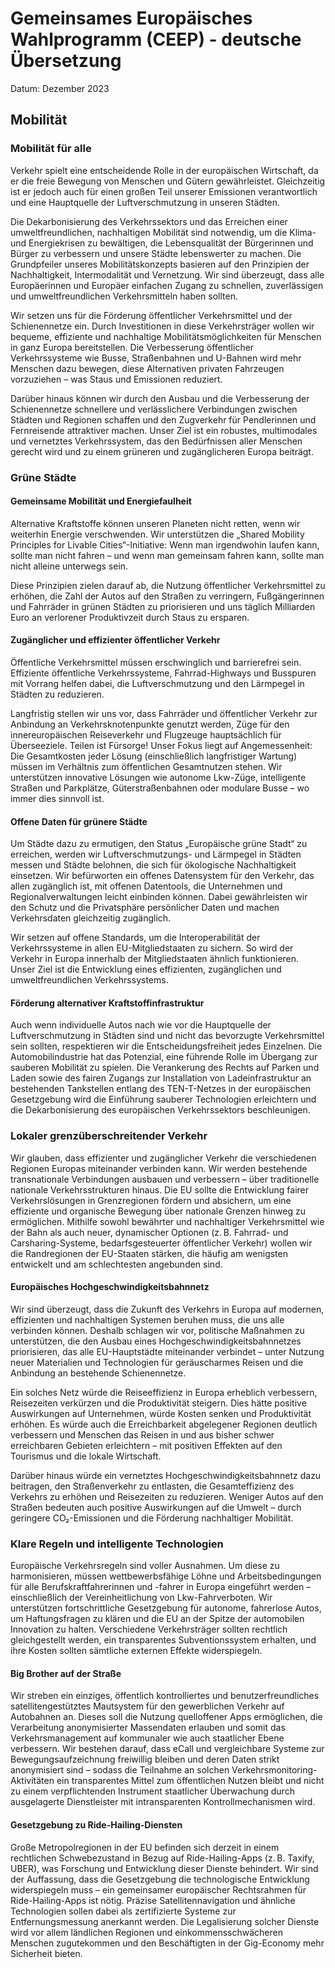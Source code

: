 # Gemeinsames Europäisches Wahlprogramm (CEEP) - deutsche Übersetzung
Datum: Dezember 2023

## Mobilität

### Mobilität für alle

Verkehr spielt eine entscheidende Rolle in der europäischen Wirtschaft, da er die freie Bewegung von Menschen und Gütern gewährleistet. Gleichzeitig ist er jedoch auch für einen großen Teil unserer Emissionen verantwortlich und eine Hauptquelle der Luftverschmutzung in unseren Städten.

Die Dekarbonisierung des Verkehrssektors und das Erreichen einer umweltfreundlichen, nachhaltigen Mobilität sind notwendig, um die Klima- und Energiekrisen zu bewältigen, die Lebensqualität der Bürgerinnen und Bürger zu verbessern und unsere Städte lebenswerter zu machen. Die Grundpfeiler unseres Mobilitätskonzepts basieren auf den Prinzipien der Nachhaltigkeit, Intermodalität und Vernetzung. Wir sind überzeugt, dass alle Europäerinnen und Europäer einfachen Zugang zu schnellen, zuverlässigen und umweltfreundlichen Verkehrsmitteln haben sollten.

Wir setzen uns für die Förderung öffentlicher Verkehrsmittel und der Schienennetze ein. Durch Investitionen in diese Verkehrsträger wollen wir bequeme, effiziente und nachhaltige Mobilitätsmöglichkeiten für Menschen in ganz Europa bereitstellen. Die Verbesserung öffentlicher Verkehrssysteme wie Busse, Straßenbahnen und U-Bahnen wird mehr Menschen dazu bewegen, diese Alternativen privaten Fahrzeugen vorzuziehen – was Staus und Emissionen reduziert.

Darüber hinaus können wir durch den Ausbau und die Verbesserung der Schienennetze schnellere und verlässlichere Verbindungen zwischen Städten und Regionen schaffen und den Zugverkehr für Pendlerinnen und Fernreisende attraktiver machen. Unser Ziel ist ein robustes, multimodales und vernetztes Verkehrssystem, das den Bedürfnissen aller Menschen gerecht wird und zu einem grüneren und zugänglicheren Europa beiträgt.

### Grüne Städte

#### Gemeinsame Mobilität und Energiefaulheit

Alternative Kraftstoffe können unseren Planeten nicht retten, wenn wir weiterhin Energie verschwenden. Wir unterstützen die „Shared Mobility Principles for Livable Cities“-Initiative: Wenn man irgendwohin laufen kann, sollte man nicht fahren – und wenn man gemeinsam fahren kann, sollte man nicht alleine unterwegs sein.

Diese Prinzipien zielen darauf ab, die Nutzung öffentlicher Verkehrsmittel zu erhöhen, die Zahl der Autos auf den Straßen zu verringern, Fußgängerinnen und Fahrräder in grünen Städten zu priorisieren und uns täglich Milliarden Euro an verlorener Produktivzeit durch Staus zu ersparen.

#### Zugänglicher und effizienter öffentlicher Verkehr

Öffentliche Verkehrsmittel müssen erschwinglich und barrierefrei sein. Effiziente öffentliche Verkehrssysteme, Fahrrad-Highways und Busspuren mit Vorrang helfen dabei, die Luftverschmutzung und den Lärmpegel in Städten zu reduzieren.

Langfristig stellen wir uns vor, dass Fahrräder und öffentlicher Verkehr zur Anbindung an Verkehrsknotenpunkte genutzt werden, Züge für den innereuropäischen Reiseverkehr und Flugzeuge hauptsächlich für Überseeziele. Teilen ist Fürsorge! Unser Fokus liegt auf Angemessenheit: Die Gesamtkosten jeder Lösung (einschließlich langfristiger Wartung) müssen im Verhältnis zum öffentlichen Gesamtnutzen stehen. Wir unterstützen innovative Lösungen wie autonome Lkw-Züge, intelligente Straßen und Parkplätze, Güterstraßenbahnen oder modulare Busse – wo immer dies sinnvoll ist.

#### Offene Daten für grünere Städte

Um Städte dazu zu ermutigen, den Status „Europäische grüne Stadt“ zu erreichen, werden wir Luftverschmutzungs- und Lärmpegel in Städten messen und Städte belohnen, die sich für ökologische Nachhaltigkeit einsetzen. Wir befürworten ein offenes Datensystem für den Verkehr, das allen zugänglich ist, mit offenen Datentools, die Unternehmen und Regionalverwaltungen leicht einbinden können. Dabei gewährleisten wir den Schutz und die Privatsphäre persönlicher Daten und machen Verkehrsdaten gleichzeitig zugänglich.

Wir setzen auf offene Standards, um die Interoperabilität der Verkehrssysteme in allen EU-Mitgliedstaaten zu sichern. So wird der Verkehr in Europa innerhalb der Mitgliedstaaten ähnlich funktionieren. Unser Ziel ist die Entwicklung eines effizienten, zugänglichen und umweltfreundlichen Verkehrssystems.

#### Förderung alternativer Kraftstoffinfrastruktur

Auch wenn individuelle Autos nach wie vor die Hauptquelle der Luftverschmutzung in Städten sind und nicht das bevorzugte Verkehrsmittel sein sollten, respektieren wir die Entscheidungsfreiheit jedes Einzelnen. Die Automobilindustrie hat das Potenzial, eine führende Rolle im Übergang zur sauberen Mobilität zu spielen. Die Verankerung des Rechts auf Parken und Laden sowie des fairen Zugangs zur Installation von Ladeinfrastruktur an bestehenden Tankstellen entlang des TEN-T-Netzes in der europäischen Gesetzgebung wird die Einführung sauberer Technologien erleichtern und die Dekarbonisierung des europäischen Verkehrssektors beschleunigen.

### Lokaler grenzüberschreitender Verkehr

Wir glauben, dass effizienter und zugänglicher Verkehr die verschiedenen Regionen Europas miteinander verbinden kann. Wir werden bestehende transnationale Verbindungen ausbauen und verbessern – über traditionelle nationale Verkehrsstrukturen hinaus. Die EU sollte die Entwicklung fairer Verkehrslösungen in Grenzregionen fördern und absichern, um eine effiziente und organische Bewegung über nationale Grenzen hinweg zu ermöglichen. Mithilfe sowohl bewährter und nachhaltiger Verkehrsmittel wie der Bahn als auch neuer, dynamischer Optionen (z. B. Fahrrad- und Carsharing-Systeme, bedarfsgesteuerter öffentlicher Verkehr) wollen wir die Randregionen der EU-Staaten stärken, die häufig am wenigsten entwickelt und am schlechtesten angebunden sind.

#### Europäisches Hochgeschwindigkeitsbahnnetz

Wir sind überzeugt, dass die Zukunft des Verkehrs in Europa auf modernen, effizienten und nachhaltigen Systemen beruhen muss, die uns alle verbinden können. Deshalb schlagen wir vor, politische Maßnahmen zu unterstützen, die den Ausbau eines Hochgeschwindigkeitsbahnnetzes priorisieren, das alle EU-Hauptstädte miteinander verbindet – unter Nutzung neuer Materialien und Technologien für geräuscharmes Reisen und die Anbindung an bestehende Schienennetze.

Ein solches Netz würde die Reiseeffizienz in Europa erheblich verbessern, Reisezeiten verkürzen und die Produktivität steigern. Dies hätte positive Auswirkungen auf Unternehmen, würde Kosten senken und Produktivität erhöhen. Es würde auch die Erreichbarkeit abgelegener Regionen deutlich verbessern und Menschen das Reisen in und aus bisher schwer erreichbaren Gebieten erleichtern – mit positiven Effekten auf den Tourismus und die lokale Wirtschaft.

Darüber hinaus würde ein vernetztes Hochgeschwindigkeitsbahnnetz dazu beitragen, den Straßenverkehr zu entlasten, die Gesamteffizienz des Verkehrs zu erhöhen und Reisezeiten zu reduzieren. Weniger Autos auf den Straßen bedeuten auch positive Auswirkungen auf die Umwelt – durch geringere CO₂-Emissionen und die Förderung nachhaltiger Mobilität.

### Klare Regeln und intelligente Technologien

Europäische Verkehrsregeln sind voller Ausnahmen. Um diese zu harmonisieren, müssen wettbewerbsfähige Löhne und Arbeitsbedingungen für alle Berufskraftfahrerinnen und -fahrer in Europa eingeführt werden – einschließlich der Vereinheitlichung von Lkw-Fahrverboten. Wir unterstützen fortschrittliche Gesetzgebung für autonome, fahrerlose Autos, um Haftungsfragen zu klären und die EU an der Spitze der automobilen Innovation zu halten. Verschiedene Verkehrsträger sollten rechtlich gleichgestellt werden, ein transparentes Subventionssystem erhalten, und ihre Kosten sollten sämtliche externen Effekte widerspiegeln.

#### Big Brother auf der Straße

Wir streben ein einziges, öffentlich kontrolliertes und benutzerfreundliches satellitengestütztes Mautsystem für den gewerblichen Verkehr auf Autobahnen an. Dieses soll die Nutzung quelloffener Apps ermöglichen, die Verarbeitung anonymisierter Massendaten erlauben und somit das Verkehrsmanagement auf kommunaler wie auch staatlicher Ebene verbessern. Wir bestehen darauf, dass eCall und vergleichbare Systeme zur Bewegungsaufzeichnung freiwillig bleiben und deren Daten strikt anonymisiert sind – sodass die Teilnahme an solchen Verkehrsmonitoring-Aktivitäten ein transparentes Mittel zum öffentlichen Nutzen bleibt und nicht zu einem verpflichtenden Instrument staatlicher Überwachung durch ausgelagerte Dienstleister mit intransparenten Kontrollmechanismen wird.

#### Gesetzgebung zu Ride-Hailing-Diensten

Große Metropolregionen in der EU befinden sich derzeit in einem rechtlichen Schwebezustand in Bezug auf Ride-Hailing-Apps (z. B. Taxify, UBER), was Forschung und Entwicklung dieser Dienste behindert. Wir sind der Auffassung, dass die Gesetzgebung die technologische Entwicklung widerspiegeln muss – ein gemeinsamer europäischer Rechtsrahmen für Ride-Hailing-Apps ist nötig. Präzise Satellitennavigation und ähnliche Technologien sollen dabei als zertifizierte Systeme zur Entfernungsmessung anerkannt werden. Die Legalisierung solcher Dienste wird vor allem ländlichen Regionen und einkommensschwächeren Menschen zugutekommen und den Beschäftigten in der Gig-Economy mehr Sicherheit bieten.
